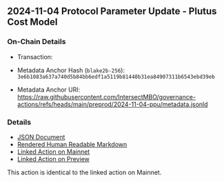 ## 2024-11-04 Protocol Parameter Update - Plutus Cost Model

### On-Chain Details

- Transaction:

- Metadata Anchor Hash (`blake2b-256`): `3e6b1083a637a740d5b84bb6edf1a5119b81440b31ea84907311b6543ebd39eb`
- Metadata Anchor URI: <https://raw.githubusercontent.com/IntersectMBO/governance-actions/refs/heads/main/preprod/2024-11-04-ppu/metadata.jsonld>

### Details

- [JSON Document](./metadata.jsonld)
- [Rendered Human Readable Markdown](./metadata.jsonld.md)
- [Linked Action on Mainnet](../../mainnet/2024-11-01-ppu/README.md)
- [Linked Action on Preview](../../preview/2024-10-21-ppu/README.md)

This action is identical to the linked action on Mainnet.
